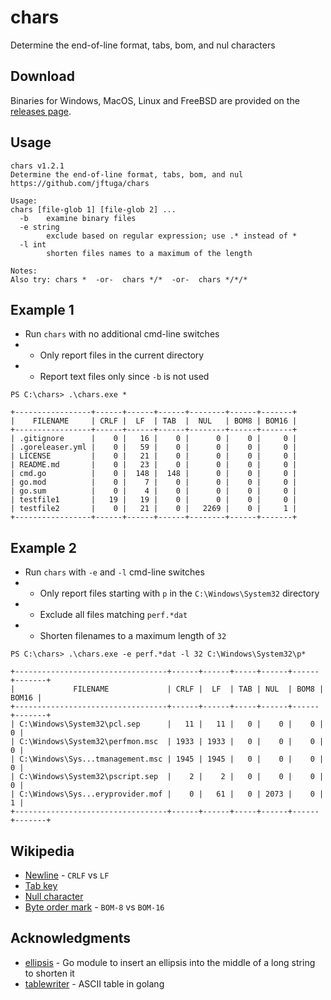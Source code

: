 # chars
Determine the end-of-line format, tabs, bom, and nul characters

## Download

Binaries for Windows, MacOS, Linux and FreeBSD are provided on the
[releases page](https://github.com/jftuga/chars/releases).

## Usage

```shell
chars v1.2.1
Determine the end-of-line format, tabs, bom, and nul
https://github.com/jftuga/chars

Usage:
chars [file-glob 1] [file-glob 2] ...
  -b    examine binary files
  -e string
        exclude based on regular expression; use .* instead of *
  -l int
        shorten files names to a maximum of the length

Notes:
Also try: chars *  -or-  chars */*  -or-  chars */*/*
```

## Example 1

* Run `chars` with no additional cmd-line switches
* * Only report files in the current directory
* * Report text files only since `-b` is not used

```shell
PS C:\chars> .\chars.exe *

+-----------------+------+------+------+--------+------+-------+
|    FILENAME     | CRLF |  LF  | TAB  |  NUL   | BOM8 | BOM16 |
+-----------------+------+------+------+--------+------+-------+
| .gitignore      |    0 |   16 |    0 |      0 |    0 |     0 |
| .goreleaser.yml |    0 |   59 |    0 |      0 |    0 |     0 |
| LICENSE         |    0 |   21 |    0 |      0 |    0 |     0 |
| README.md       |    0 |   23 |    0 |      0 |    0 |     0 |
| cmd.go          |    0 |  148 |  148 |      0 |    0 |     0 |
| go.mod          |    0 |    7 |    0 |      0 |    0 |     0 |
| go.sum          |    0 |    4 |    0 |      0 |    0 |     0 |
| testfile1       |   19 |   19 |    0 |      0 |    0 |     0 |
| testfile2       |    0 |   21 |    0 |   2269 |    0 |     1 |
+-----------------+------+------+------+--------+------+-------+
```

## Example 2

* Run `chars` with `-e` and `-l` cmd-line switches
* * Only report files starting with `p` in the `C:\Windows\System32` directory
* * Exclude all files matching `perf.*dat`
* * Shorten filenames to a maximum length of `32`

```shell
PS C:\chars> .\chars.exe -e perf.*dat -l 32 C:\Windows\System32\p*

+----------------------------------+------+------+-----+------+------+-------+
|             FILENAME             | CRLF |  LF  | TAB | NUL  | BOM8 | BOM16 |
+----------------------------------+------+------+-----+------+------+-------+
| C:\Windows\System32\pcl.sep      |   11 |   11 |   0 |    0 |    0 |     0 |
| C:\Windows\System32\perfmon.msc  | 1933 | 1933 |   0 |    0 |    0 |     0 |
| C:\Windows\Sys...tmanagement.msc | 1945 | 1945 |   0 |    0 |    0 |     0 |
| C:\Windows\System32\pscript.sep  |    2 |    2 |   0 |    0 |    0 |     0 |
| C:\Windows\Sys...eryprovider.mof |    0 |   61 |   0 | 2073 |    0 |     1 |
+----------------------------------+------+------+-----+------+------+-------+
```

## Wikipedia

* [Newline](https://en.wikipedia.org/wiki/Newline#Representation) - `CRLF` vs `LF`
* [Tab key](https://en.wikipedia.org/wiki/Tab_key#Tab_characters)
* [Null character](https://en.wikipedia.org/wiki/Null_character)
* [Byte order mark](https://en.wikipedia.org/wiki/Byte_order_mark) - `BOM-8` vs `BOM-16`

## Acknowledgments

* [ellipsis](https://github.com/jftuga/ellipsis) - Go module to insert an ellipsis into the middle of a long string to shorten it
* [tablewriter](https://github.com/olekukonko/tablewriter) - ASCII table in golang
